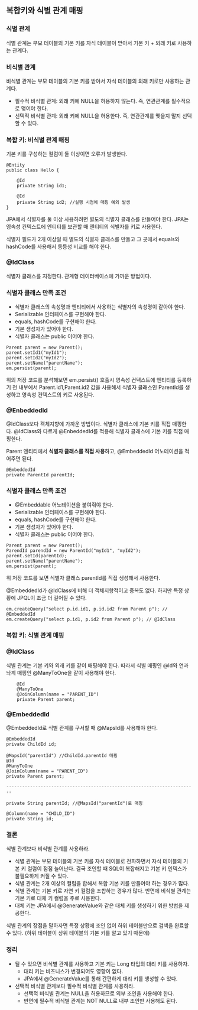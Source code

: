 ## 복합키와 식별 관계 매핑

### 식별 관계

식별 관계는 부모 테이블의 기본 키를 자식 테이블이 받아서 기본 키 + 외래 키로 사용하는 관계다.

### 비식별 관계

비식별 관계는 부모 테이블의 기본 키를 받아서 자식 테이블의 외래 키로만 사용하는 관계다.

- 필수적 비식별 관계: 외래 키에 NULL을 허용하지 않는다.
  즉, 연관관계를 필수적으로 맺어야 한다.
- 선택적 비식별 관계: 외래 키에 NULL을 허용한다.
  즉, 연관관계를 맺을지 말지 선택할 수 있다.



### 복합 키: 비식별 관계 매핑

기본 키를 구성하는 컬럼이 둘 이상이면 오류가 발생한다.

~~~
@Entity
public class Hello {
	
	@Id
	private String id1;
	
	@Id
	private String id2; //실행 시점에 매핑 예외 발생
}
~~~

JPA에서 식별자를 둘 이상 사용하려면 별도의 식별자 클래스를 만들어야 한다.
JPA는 영속성 컨텍스트에 엔티티를 보관할 때 엔티티의 식별자를 키로 사용한다.

식별자 필드가 2개 이상일 때 별도의 식별자 클래스를 만들고 그 곳에서
equals와 hashCode를 사용해서 동등성 비교를 해야 한다.

### @IdClass

식별자 클래스를 지정한다.
관계형 데이터베이스에 가까운 방법이다.

### 식별자 클래스 만족 조건

- 식별자 클래스의 속성명과 엔티티에서 사용하는 식별자의 속성명이 같아야 한다.
- Serializable 인터페이스를 구현해야 한다.
- equals, hashCode를 구현해야 한다.
- 기본 생성자가 있어야 한다.
- 식별자 클래스는 public 이어야 한다.

~~~
Parent parent = new Parent();
parent.setId1("myId1");
parent.setId2("myId2");
parent.setName("parentName");
em.persist(parent);
~~~

위의 저장 코드를 분석해보면
em.persist() 호출시 영속성 컨텍스트에 엔티티를 등록하기 전 내부에서 Parent.id1,Parent.id2 값을 사용해서 식별자 클래스인 ParentId를 생성하고 영속성 컨텍스트의 키로 사용된다.



### @EnbeddedId

@IdClass보다 객체지향에 가까운 방법이다.
식별자 클래스에 기본 키를 직접 매핑한다.
@IdClass와 다르게 @EnbeddedId를 적용해 식별자 클래스에 기본 키를 직접 매핑한다.

Parent 엔티티에서 **식별자 클래스를 직접 사용**하고, @EmbeddedId 어노테이션을 적어주면 된다.

~~~
@EmbeddedId
private ParentId parentId;
~~~

### 식별자 클래스 만족 조건

- @Embeddable 어노테이션을 붙여줘야 한다.
- Serializable 인터페이스를 구현해야 한다.
- equals, hashCode를 구현해야 한다.
- 기본 생성자가 있어야 한다.
- 식별자 클래스는 public 이어야 한다.

~~~
Parent parent = new Parent();
ParendId parendId = new ParentId("myId1", "myId2");
parent.setId(parentId);
parent.setName("parentName");
em.persist(parent);
~~~

위 저장 코드를 보면 식별자 클래스 parentId를 직접 생성해서 사용한다.

@EmbeddedId가 @IdClass에 비해 더 객체지향적이고 중복도 없다.
하지만 특정 상황에 JPQL이 조금 더 길어질 수 있다.

~~~
em.createQuery("select p.id.id1, p.id.id2 from Parent p"); // @EmbeddedId
em.createQuery("select p.id1, p.id2 from Parent p"); // @IdClass
~~~



### 복합 키: 식별 관계 매핑

### @IdClass

식별 관계는 기본 키와 외래 키를 같이 매핑해야 한다.
따라서 식별 매핑인 @Id와 연과놔계 매핑인 @ManyToOne을 같이 사용해야 한다.

~~~
    @Id
    @ManyToOne
    @JoinColumn(name = "PARENT_ID")
    private Parent parent;
~~~



### @EmbeddedId

@EmbeddedId로 식별 관계를 구서할 때 @MapsId를 사용해야 한다.

~~~
@EmbeddedId
private ChildId id;

@MapsId("parentId") //ChildId.parentId 매핑
@Id
@ManyToOne
@JoinColumn(name = "PARENT_ID")
private Parent parent;

------------------------------------------------------------------------

private String parentId; //@MapsId("parentId")로 매핑

@Column(name = "CHILD_ID")
private String id;
~~~



### 결론

식별 관계보다 비식별 관계를 사용하라.

- 식별 관계는 부모 테이블의 기본 키를 자식 테이블로 전파하면서 자식 테이블의 기본 키 컬럼이 점점 늘어난다.
  결국 조인할 때 SQL이 복잡해지고 기본 키 인덱스가 불필요하게 커질 수 있다.
- 식별 관계는 2개 이상의 컬럼을 합해서 복합 기본 키를 만들어야 하는 경우가 많다.
- 식별 관계는 기본 키로 자연 키 컬럼을 조합하는 경우가 많다.
  반면에 비식별 관계는 기본 키로 대체 키 컬럼을 주로 사용한다.
- 대체 키는 JPA에서 @GenerateValue와 같은 대체 키를 생성하기 위한 방법을 제공한다.

식별 관계의 장점을 말하자면 특정 상황에 조인 없이 하위 테이블만으로 검색을 완료할 수 있다.
(하위 테이블이 상위 테이블의 기본 키를 알고 있기 때문에)



### 정리

- 될 수 있으면 비식별 관계를 사용하고 기본 키는 Long 타입의 대리 키를 사용하자.
  - 대리 키는 비즈니스가 변경되어도 영향이 없다.
  - JPA에서 @GenerateValue를 통해 간편하게 대리 키를 생성할 수 있다.
- 선택적 비식별 관계보다 필수적 비식별 관계를 사용하라.
  - 선택적 비식별 관계는 NULL을 허용하므로 외부 조인을 사용해야 한다.
  - 반면에 필수적 비식별 관계는 NOT NULL로 내부 조인만 사용해도 된다.